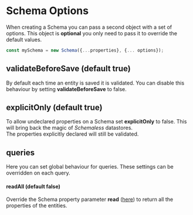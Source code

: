 # Schema Options

When creating a Schema you can pass a second object with a set of options. This object is **optional** you only need to pass it to override the default values.

```js
const mySchema = new Schema({...properties}, {... options});
```

## validateBeforeSave (default true)

By default each time an entity is saved it is validated. You can disable this behaviour by setting **validateBeforeSave** to false.

## explicitOnly (default true)

To allow undeclared properties on a Schema set **explicitOnly** to false. This will bring back the magic of *Schemaless* datastores.  
The properties explicitly declared will still be validated.

## queries
Here you can set global behaviour for queries. These settings can be overridden on each query.

#### readAll (default false)
Override the Schema property parameter **read** ([here](../schema/other-paremeters.md#<read>)) to return all the properties of the entities.

